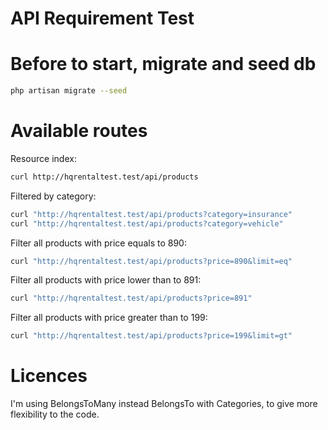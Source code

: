 # API Requirement Test

# Before to start, migrate and seed db
```bash
php artisan migrate --seed
```

# Available routes
Resource index:
```bash
curl http://hqrentaltest.test/api/products
```

Filtered by category:
```bash
curl "http://hqrentaltest.test/api/products?category=insurance"
curl "http://hqrentaltest.test/api/products?category=vehicle"
```

Filter all products with price equals to 890:
```bash
curl "http://hqrentaltest.test/api/products?price=890&limit=eq"
```
Filter all products with price lower than to 891:
```bash
curl "http://hqrentaltest.test/api/products?price=891"
```
Filter all products with price greater than to 199:
```bash
curl "http://hqrentaltest.test/api/products?price=199&limit=gt"
```

# Licences
I'm using BelongsToMany instead BelongsTo with Categories, to give more flexibility to the code.